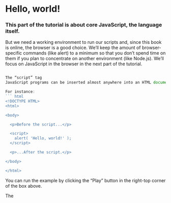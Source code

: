 # Hello, world!

### This part of the tutorial is about core JavaScript, the language itself.

<p> But we need a working environment to run our scripts and, since this book is online, the browser is a good choice. We’ll keep the amount of browser-specific commands (like alert) to a minimum so that you don’t spend time on them if you plan to concentrate on another environment (like Node.js). We’ll focus on JavaScript in the browser in the next part of the tutorial.
</p>

```js So first, let’s see how we attach a script to a webpage. For server-side environments (like Node.js), you can execute the script with a command like "node my.js". 

The “script” tag
JavaScript programs can be inserted almost anywhere into an HTML document using the <script> tag.

For instance:
``` html
<!DOCTYPE HTML>
<html>

<body>

  <p>Before the script...</p>

  <script>
    alert( 'Hello, world!' );
  </script>

  <p>...After the script.</p>

</body>

</html>
```
You can run the example by clicking the “Play” button in the right-top corner of the box above.

The <script> tag contains JavaScript code which is automatically executed when the browser processes the tag.

Modern markup
The <script> tag has a few attributes that are rarely used nowadays but can still be found in old code:

The type attribute: <script type=…>
The old HTML standard, HTML4, required a script to have a type. Usually it was type="text/javascript". It’s not required anymore. Also, the modern HTML standard totally changed the meaning of this attribute. Now, it can be used for JavaScript modules. But that’s an advanced topic, we’ll talk about modules in another part of the tutorial.

The language attribute: <script language=…>
This attribute was meant to show the language of the script. This attribute no longer makes sense because JavaScript is the default language. There is no need to use it.


![Day01](https://github.com/yusfate4/90-DaysOfJavaScript/assets/65573250/826286cd-c119-4239-ae9c-d7db308e4510)
